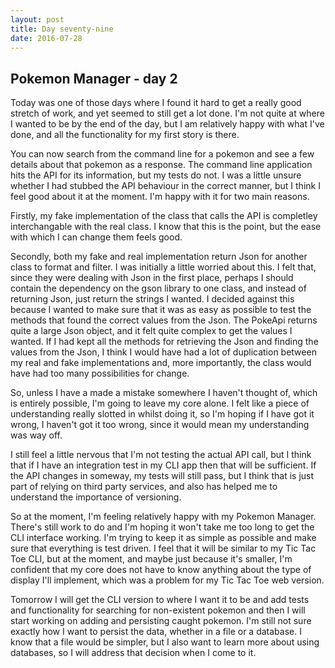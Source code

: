 ```yaml
---
layout: post
title: Day seventy-nine
date: 2016-07-28
---
```


Pokemon Manager - day 2
------------------

Today was one of those days where I found it hard to get a really good stretch of work, and yet seemed to still get a lot done.  I'm not quite at where I wanted to be by the end of the day, but I am relatively happy with what I've done, and all the functionality for my first story is there.

You can now search from the command line for a pokemon and see a few details about that pokemon as a response.  The command line application hits the API for its information, but my tests do not.  I was a little unsure whether I had stubbed the API behaviour in the correct manner, but I think I feel good about it at the moment.  I'm happy with it for two main reasons.

Firstly, my fake implementation of the class that calls the API is completley interchangable with the real class.  I know that this is the point, but the ease with which I can change them feels good.  

Secondly, both my fake and real implementation return Json for another class to format and filter.  I was initially a little worried about this.  I felt that, since they were dealing with Json in the first place, perhaps I should contain the dependency on the gson library to one class, and instead of returning Json, just return the strings I wanted.  I decided against this because I wanted to make sure that it was as easy as possible to test the methods that found the correct values from the Json.  The PokeApi returns quite a large Json object, and it felt quite complex to get the values I wanted.  If I had kept all the methods for retrieving the Json and finding the values from the Json, I think I would have had a lot of duplication between my real and fake implementations and, more importantly, the class would have had too many possibilities for change.

So, unless I have a made a mistake somewhere I haven't thought of, which is entirely possible, I'm going to leave my core alone.  I felt like a piece of understanding really slotted in whilst doing it, so I'm hoping if I have got it wrong, I haven't got it too wrong, since it would mean my understanding was way off.

I still feel a little nervous that I'm not testing the actual API call, but I think that if I have an integration test in my CLI app then that will be sufficient.  If the API changes in someway, my tests will still pass, but I think that is just part of relying on third party services, and also has helped me to understand the importance of versioning.

So at the moment, I'm feeling relatively happy with my Pokemon Manager.  There's still work to do and I'm hoping it won't take me too long to get the CLI interface working. I'm trying to keep it as simple as possible and make sure that everything is test driven.  I feel that it will be similar to my Tic Tac Toe CLI, but at the moment, and maybe just because it's smaller, I'm confident that my core does not have to know anything about the type of display I'll implement, which was a problem for my Tic Tac Toe web version.

Tomorrow I will get the CLI version to where I want it to be and add tests and functionality for searching for non-existent pokemon and then I will start working on adding and persisting caught pokemon. I'm still not sure exactly how I want to persist the data, whether in a file or a database.  I know that a file would be simpler, but I also want to learn more about using databases, so I will address that decision when I come to it.
